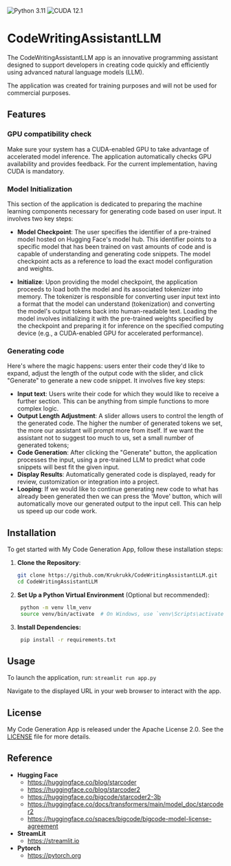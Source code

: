 ![Python 3.11](https://img.shields.io/badge/python-3.11-brightgreen) ![CUDA 12.1](https://img.shields.io/badge/CUDA-12.1-brightgreen)
# CodeWritingAssistantLLM
The CodeWritingAssistantLLM app is an innovative programming assistant designed to support developers in creating code quickly and efficiently using advanced natural language models (LLM). 

The application was created for training purposes and will not be used for commercial purposes.

## Features
### GPU compatibility check
Make sure your system has a CUDA-enabled GPU to take advantage of accelerated model inference. The application automatically checks GPU availability and provides feedback. For the current implementation, having CUDA is mandatory.

### Model Initialization

This section of the application is dedicated to preparing the machine learning components necessary for generating code based on user input. It involves two key steps:

- **Model Checkpoint**: The user specifies the identifier of a pre-trained model hosted on Hugging Face's model hub. This identifier points to a specific model that has been trained on vast amounts of code and is capable of understanding and generating code snippets. The model checkpoint acts as a reference to load the exact model configuration and weights.

- **Initialize**: Upon providing the model checkpoint, the application proceeds to load both the model and its associated tokenizer into memory. The tokenizer is responsible for converting user input text into a format that the model can understand (tokenization) and converting the model's output tokens back into human-readable text. Loading the model involves initializing it with the pre-trained weights specified by the checkpoint and preparing it for inference on the specified computing device (e.g., a CUDA-enabled GPU for accelerated performance).

### Generating code

Here's where the magic happens: users enter their code they'd like to expand, adjust the length of the output code with the slider, and click "Generate" to generate a new code snippet. It involves five key steps:

- **Input text**: Users write their code for which they would like to receive a further section. This can be anything from simple functions to more complex logic.
- **Output Length Adjustment**: A slider allows users to control the length of the generated code. The higher the number of generated tokens we set, the more our assistant will prompt more from itself. If we want the assistant not to suggest too much to us, set a small number of generated tokens;
- **Code Generation**: After clicking the "Generate" button, the application processes the input, using a pre-trained LLM to predict what code snippets will best fit the given input.
- **Display Results**: Automatically generated code is displayed, ready for review, customization or integration into a project.
- **Looping**:  If we would like to continue generating new code to what has already been generated then we can press the 'Move' button, which will automatically move our generated output to the input cell. This can help us speed up our code work.


## Installation

To get started with My Code Generation App, follow these installation steps:

1. **Clone the Repository**:
   ```bash
   git clone https://github.com/Krukrukk/CodeWritingAssistantLLM.git
   cd CodeWritingAssistantLLM
   ```

2. **Set Up a Python Virtual Environment** (Optional but recommended):
   ```bash
    python -m venv llm_venv
    source venv/bin/activate  # On Windows, use `venv\Scripts\activate`
   ```

3. **Install Dependencies:**
   ```bash
    pip install -r requirements.txt
   ```

## Usage
   To launch the application, run:
    ```
    streamlit run app.py 
    ```
    
Navigate to the displayed URL in your web browser to interact with the app.

## License

My Code Generation App is released under the Apache License 2.0. See the [LICENSE](LICENSE) file for more details.

## Reference
- **Hugging Face** 
    - https://huggingface.co/blog/starcoder
    - https://huggingface.co/blog/starcoder2
    - https://huggingface.co/bigcode/starcoder2-3b
    - https://huggingface.co/docs/transformers/main/model_doc/starcoder2
    - https://huggingface.co/spaces/bigcode/bigcode-model-license-agreement
- **StreamLit** 
    - https://streamlit.io
- **Pytorch**
    - https://pytorch.org
